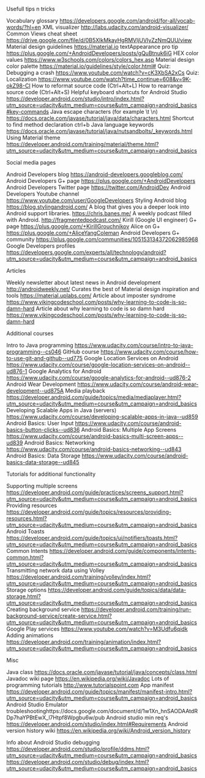 Usefull tips n tricks

Vocabulary glossary https://developers.google.com/android/for-all/vocab-words/?hl=en
XML visualizer http://labs.udacity.com/android-visualizer/
Common Views cheat sheet https://drive.google.com/file/d/0B5XIkMkayHgRMVljUVIyZzNmQUU/view
Material design guidelines https://material.io 
textAppearance pro tip https://plus.google.com/+AndroidDevelopers/posts/gQuBtnuk6iG
HEX color values https://www.w3schools.com/colors/colors_hex.asp
Material design color palette https://material.io/guidelines/style/color.html#
Quiz: Debugging a crash https://www.youtube.com/watch?v=cK3XbSA2xCs
Quiz: Localization https://www.youtube.com/watch?time_continue=608&v=9K-okZ98-CI
How to reformat source code (Ctrl+Alt+L) 
How to rearrange source code (Ctrl+Alt+S) 
Helpful keyboard shortcuts for Android Studio https://developer.android.com/studio/intro/index.html?utm_source=udacity&utm_medium=course&utm_campaign=android_basics#key-commands
Java escape characters (for example \t \n) https://docs.oracle.com/javase/tutorial/java/data/characters.html
Shortcut to find method declaration ctrl+b
Java language keywords https://docs.oracle.com/javase/tutorial/java/nutsandbolts/_keywords.html
Using Material theme https://developer.android.com/training/material/theme.html?utm_source=udacity&utm_medium=course&utm_campaign=android_basics

Social media pages

Android Developers blog https://android-developers.googleblog.com/
Android Developers G+ page https://plus.google.com/+AndroidDevelopers
Android Developers Twitter page https://twitter.com/AndroidDev
Android Developers Youtube channel https://www.youtube.com/user/GoogleDevelopers
Styling Android blog https://blog.stylingandroid.com/
A blog that gives you a deeper look into Android support libraries. https://chris.banes.me/
A weekly podcast filled with Android. http://fragmentedpodcast.com/
Kirill (Google UI engineer) G+ page https://plus.google.com/+KirillGrouchnikov
Alice on G+ https://plus.google.com/+AliceYangColeman
Android Developers G+ community https://plus.google.com/communities/105153134372062985968
Google Developers profiles https://developers.google.com/experts/all/technology/android?utm_source=udacity&utm_medium=course&utm_campaign=android_basics

Articles 

Weekly newsletter about latest news in Android development http://androidweekly.net/
Curates the best of Material design inspiration and tools https://material.uplabs.com/
Article about imposter syndrome https://www.vikingcodeschool.com/posts/why-learning-to-code-is-so-damn-hard
Article about why learning to code is so damn hard https://www.vikingcodeschool.com/posts/why-learning-to-code-is-so-damn-hard

Additional courses

Intro to Java programming https://www.udacity.com/course/intro-to-java-programming--cs046
GitHub course https://www.udacity.com/course/how-to-use-git-and-github--ud775
Google Location Services on Android https://www.udacity.com/course/google-location-services-on-android--ud876-1
Google Analytics for Android https://www.udacity.com/course/google-analytics-for-android--ud876-2
Android Wear Development https://www.udacity.com/course/android-wear-development--ud875A
Media playback https://developer.android.com/guide/topics/media/mediaplayer.html?utm_source=udacity&utm_medium=course&utm_campaign=android_basics
Developing Scalable Apps in Java (servers) https://www.udacity.com/course/developing-scalable-apps-in-java--ud859
Android Basics: User Input https://www.udacity.com/course/android-basics-button-clicks--ud836
Android Basics: Multiple App Screens https://www.udacity.com/course/android-basics-multi-screen-apps--ud839
Android Basics: Networking https://www.udacity.com/course/android-basics-networking--ud843
Android Basics: Data Storage https://www.udacity.com/course/android-basics-data-storage--ud845

Tutorials for additional functionality

Supporting multiple screens https://developer.android.com/guide/practices/screens_support.html?utm_source=udacity&utm_medium=course&utm_campaign=android_basics
Providing resources https://developer.android.com/guide/topics/resources/providing-resources.html?utm_source=udacity&utm_medium=course&utm_campaign=android_basics
Android Toasts https://developer.android.com/guide/topics/ui/notifiers/toasts.html?utm_source=udacity&utm_medium=course&utm_campaign=android_basics
Common Intents https://developer.android.com/guide/components/intents-common.html?utm_source=udacity&utm_medium=course&utm_campaign=android_basics
Transmitting network data using Volley https://developer.android.com/training/volley/index.html?utm_source=udacity&utm_medium=course&utm_campaign=android_basics
Storage options https://developer.android.com/guide/topics/data/data-storage.html?utm_source=udacity&utm_medium=course&utm_campaign=android_basics
Creating background service https://developer.android.com/training/run-background-service/create-service.html?utm_source=udacity&utm_medium=course&utm_campaign=android_basics
Google Play services https://www.youtube.com/watch?v=M3Udfu6qidk
Adding animations https://developer.android.com/training/animation/index.html?utm_source=udacity&utm_medium=course&utm_campaign=android_basics

Misc

Java class https://docs.oracle.com/javase/tutorial/java/concepts/class.html
Javadoc wiki page https://en.wikipedia.org/wiki/Javadoc
Lots of programming tutorials http://www.tutorialspoint.com
App manifest https://developer.android.com/guide/topics/manifest/manifest-intro.html?utm_source=udacity&utm_medium=course&utm_campaign=android_basics
Android Studio Emulator troubleshootinghttps://docs.google.com/document/d/1w1Xn_hnSAODAAtdRDp7haYPBtEwX_l7Htpf8Wpgbu6w/pub
Android studio min req's https://developer.android.com/studio/index.html#Requirements
Android version history wiki https://en.wikipedia.org/wiki/Android_version_history

Info about Android Studio debugging 
https://developer.android.com/studio/profile/ddms.html?utm_source=udacity&utm_medium=course&utm_campaign=android_basics
https://developer.android.com/studio/debug/index.html?utm_source=udacity&utm_medium=course&utm_campaign=android_basics


